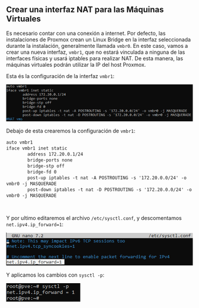 ## Crear una interfaz NAT para las Máquinas Virtuales

Es necesario contar con una conexión a internet. Por defecto, las instalaciones de Proxmox crean un Linux Bridge en la interfaz seleccionada durante la instalación, generalmente llamada `vmbr0`. En este caso, vamos a crear una nueva interfaz, `vmbr1`, que no estará vinculada a ninguna de las interfaces físicas y usará iptables para realizar NAT. De esta manera, las máquinas virtuales podrán utilizar la IP del host Proxmox.


Esta és la configuración de la interfaz `vmbr1`:

![](./img/01.png)

Debajo de esta crearemos la configuración de `vmbr1`:

```
auto vmbr1
iface vmbr1 inet static
        address 172.20.0.1/24
        bridge-ports none
        bridge-stp off
        bridge-fd 0
        post-up iptables -t nat -A POSTROUTING -s '172.20.0.0/24' -o vmbr0 -j MASQUERADE
        post-down iptables -t nat -D POSTROUTING -s '172.20.0.0/24' -o vmbr0 -j MASQUERADE
```

<br>

Y por ultimo editaremos el archivo `/etc/sysctl.conf`, y descomentamos `net.ipv4.ip_forward=1`:

![](./img/02.png)

Y aplicamos los cambios con `sysctl -p`:

![](./img/03.png)

